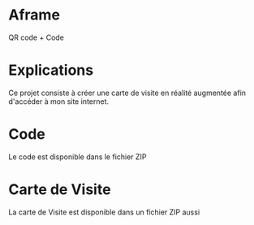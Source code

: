 # Aframe
QR code + Code
# Explications
Ce projet consiste à créer une carte de visite en réalité augmentée afin d'accéder à mon site internet.
# Code
Le code est disponible dans le fichier ZIP
# Carte de Visite
La carte de Visite est disponible dans un fichier ZIP aussi
